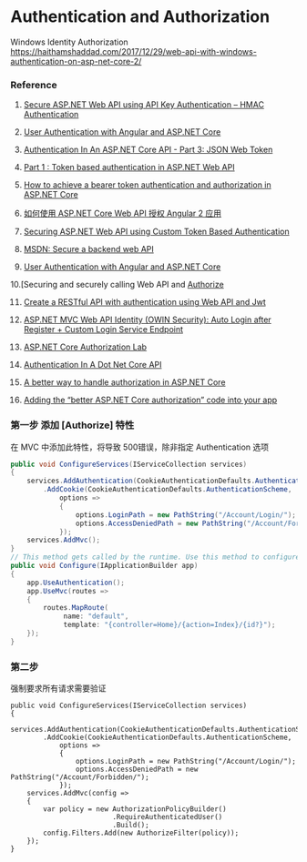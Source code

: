# Authentication and Authorization

Windows Identity Authorization
https://haithamshaddad.com/2017/12/29/web-api-with-windows-authentication-on-asp-net-core-2/



### Reference

1. [Secure ASP.NET Web API using API Key Authentication – HMAC Authentication](http://bitoftech.net/2014/12/15/secure-asp-net-web-api-using-api-key-authentication-hmac-authentication/)
2. [User Authentication with Angular and ASP.NET Core](https://fullstackmark.com/post/10/user-authentication-with-angular-and-asp-net-core)
3. [Authentication In An ASP.NET Core API - Part 3: JSON Web Token](https://pioneercode.com/post/authentication-in-an-asp-dot-net-core-api-part-3-json-web-token)
4. [Part 1 : Token based authentication in ASP.NET Web API](http://www.dotnetawesome.com/2016/09/token-based-authentication-in-webapi.html)
5. [How to achieve a bearer token authentication and authorization in ASP.NET Core](https://code.msdn.microsoft.com/How-to-achieve-a-bearer-9448db57)
6. [如何使用 ASP.NET Core Web API 授权 Angular 2 应用](https://code.msdn.microsoft.com/How-to-authorization-914d126b)
7. [Securing ASP.NET Web API using Custom Token Based Authentication](https://www.codeproject.com/Articles/1183150/Securing-ASP-NET-Web-API-using-Custom-Token-Based)

8. [MSDN: Secure a backend web API](https://docs.microsoft.com/en-us/azure/architecture/multitenant-identity/web-api)

9. [User Authentication with Angular and ASP.NET Core](https://fullstackmark.com/post/10/user-authentication-with-angular-and-asp-net-core)

10.[Securing and securely calling Web API and [Authorize](https://blogs.msdn.microsoft.com/martinkearn/2015/03/25/securing-and-securely-calling-web-api-and-authorize/)

11. [Create a RESTful API with authentication using Web API and Jwt](https://www.developerhandbook.com/c-sharp/create-restful-api-authentication-using-web-api-jwt/)

12. [ASP.NET MVC Web API Identity (OWIN Security): Auto Login after Register + Custom Login Service Endpoint](http://www.nakov.com/blog/2014/12/22/webapi-owin-identity-custom-login-service/)

13. [ASP.NET Core Authorization Lab](https://github.com/blowdart/AspNetAuthorizationWorkshop)

14. [Authentication In A Dot Net Core API](https://pioneercode.com/post/authentication-in-an-asp-dot-net-core-api-part-3-json-web-token)

15. [A better way to handle authorization in ASP.NET Core](https://www.thereformedprogrammer.net/a-better-way-to-handle-authorization-in-asp-net-core/)
16. [Adding the “better ASP.NET Core authorization” code into your app](https://www.thereformedprogrammer.net/part-7-adding-the-better-asp-net-core-authorization-code-into-your-app/)

### 第一步 添加 [Authorize] 特性
在 MVC 中添加此特性，将导致 500错误，除非指定 Authentication 选项
``` cs
public void ConfigureServices(IServiceCollection services)
{
    services.AddAuthentication(CookieAuthenticationDefaults.AuthenticationScheme)
        .AddCookie(CookieAuthenticationDefaults.AuthenticationScheme,
            options =>
            {
                options.LoginPath = new PathString("/Account/Login/");
                options.AccessDeniedPath = new PathString("/Account/Forbidden/");
            });
    services.AddMvc();
}
// This method gets called by the runtime. Use this method to configure the HTTP request pipeline.
public void Configure(IApplicationBuilder app)
{
    app.UseAuthentication();
    app.UseMvc(routes =>
    {
        routes.MapRoute(
             name: "default",
             template: "{controller=Home}/{action=Index}/{id?}");
    });
}
```

### 第二步 
强制要求所有请求需要验证
```
public void ConfigureServices(IServiceCollection services)
{
    services.AddAuthentication(CookieAuthenticationDefaults.AuthenticationScheme)
        .AddCookie(CookieAuthenticationDefaults.AuthenticationScheme,
            options =>
            {
                options.LoginPath = new PathString("/Account/Login/");
                options.AccessDeniedPath = new PathString("/Account/Forbidden/");
            });    
    services.AddMvc(config =>
    {
        var policy = new AuthorizationPolicyBuilder()
                         .RequireAuthenticatedUser()
                         .Build();
        config.Filters.Add(new AuthorizeFilter(policy));
    });
}
```
